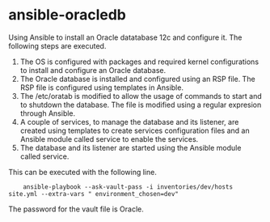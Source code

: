 # ansible-oracledb
Using Ansible to install an Oracle datatabase 12c and configure it. The following steps are executed.

1. The OS is configured with packages and required kernel configurations to install and configure an Oracle database.
1. The Oracle database is installed and configured using an RSP file. The RSP file is configured using templates in Ansible.
1. The /etc/oratab is modified to allow the usage of commands to start and to shutdown the database. The file is modified using a regular expresion through Ansible.
1. A couple of services, to manage the database and its listener,  are created using templates to create services configuration files and an Ansible module called service to enable the services.
1. The database and its listener are started using the Ansible module called service.

This can be executed with the following line.

        ansible-playbook --ask-vault-pass -i inventories/dev/hosts site.yml --extra-vars " environment_chosen=dev"

The password for the vault file is Oracle.